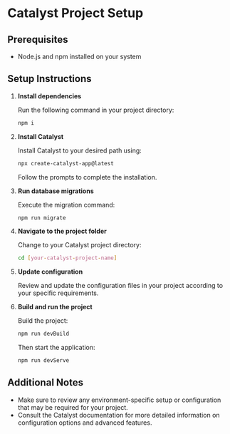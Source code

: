 # Catalyst Project Setup

## Prerequisites

- Node.js and npm installed on your system

## Setup Instructions

1. **Install dependencies**

   Run the following command in your project directory:

   ```bash
   npm i
   ```

2. **Install Catalyst**

   Install Catalyst to your desired path using:

   ```bash
   npx create-catalyst-app@latest
   ```

   Follow the prompts to complete the installation.

3. **Run database migrations**

   Execute the migration command:

   ```bash
   npm run migrate
   ```

4. **Navigate to the project folder**

   Change to your Catalyst project directory:

   ```bash
   cd [your-catalyst-project-name]
   ```

5. **Update configuration**

   Review and update the configuration files in your project according to your specific requirements.

6. **Build and run the project**

   Build the project:

   ```bash
   npm run devBuild
   ```

   Then start the application:

   ```bash
   npm run devServe
   ```

## Additional Notes

- Make sure to review any environment-specific setup or configuration that may be required for your project.
- Consult the Catalyst documentation for more detailed information on configuration options and advanced features.
